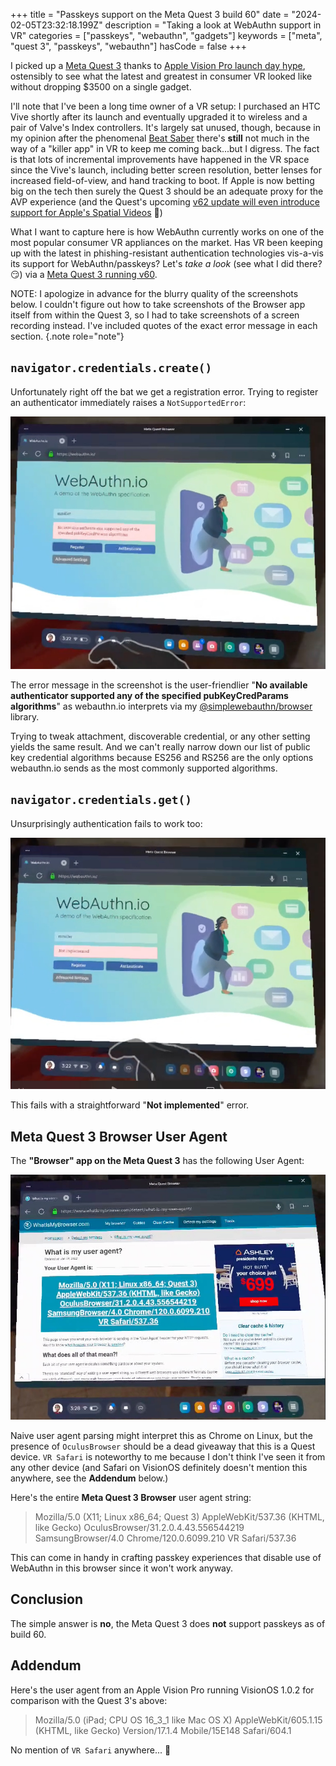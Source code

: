 +++
title = "Passkeys support on the Meta Quest 3 build 60"
date = "2024-02-05T23:32:18.199Z"
description = "Taking a look at WebAuthn support in VR"
categories = ["passkeys", "webauthn", "gadgets"]
keywords = ["meta", "quest 3", "passkeys", "webauthn"]
hasCode = false
+++

I picked up a [Meta Quest 3](https://www.meta.com/quest/quest-3/) thanks to [Apple Vision Pro launch day hype](https://www.theverge.com/24059284/apple-vision-pro-launch-day-news), ostensibly to see what the latest and greatest in consumer VR looked like without dropping $3500 on a single gadget.

I'll note that I've been a long time owner of a VR setup: I purchased an HTC Vive shortly after its launch and eventually upgraded it to wireless and a pair of Valve's Index controllers. It's largely sat unused, though, because in my opinion after the phenomenal [Beat Saber](https://www.beatsaber.com) there's **still** not much in the way of a "killer app" in VR to keep me coming back...but I digress. The fact is that lots of incremental improvements have happened in the VR space since the Vive's launch, including better screen resolution, better lenses for increased field-of-view, and hand tracking to boot. If Apple is now betting big on the tech then surely the Quest 3 should be an adequate proxy for the AVP experience (and the Quest's upcoming [v62 update will even introduce support for Apple's Spatial Videos](https://www.meta.com/blog/quest/v62-software-update-spatial-video-playback-gamepad-support-browswer/) 👀)

What I want to capture here is how WebAuthn currently works on one of the most popular consumer VR appliances on the market. Has VR been keeping up with the latest in phishing-resistant authentication technologies vis-a-vis its support for WebAuthn/passkeys? Let's _take a look_ (see what I did there? 😏) via a [Meta Quest 3 running v60](https://communityforums.atmeta.com/t5/Announcements/Meta-Quest-build-v60-release-notes/ba-p/1111914).

NOTE: I apologize in advance for the blurry quality of the screenshots below. I couldn't figure out how to take screenshots of the Browser app itself from within the Quest 3, so I had to take screenshots of a screen recording instead. I've included quotes of the exact error message in each section.
{.note role="note"}

## `navigator.credentials.create()`

Unfortunately right off the bat we get a registration error. Trying to register an authenticator immediately raises a `NotSupportedError`:

![webauthn.io in the Meta Quest 3 Browser immediately reports an error when calling navigator.credentials.create()](images/create.jpg)

The error message in the screenshot is the user-friendlier "**No available authenticator supported any of the specified pubKeyCredParams algorithms**" as webauthn.io interprets via my [@simplewebauthn/browser](https://github.com/MasterKale/SimpleWebAuthn/tree/master/packages/browser) library.

Trying to tweak attachment, discoverable credential, or any other setting yields the same result. And we can't really narrow down our list of public key credential algorithms because ES256 and RS256 are the only options webauthn.io sends as the most commonly supported algorithms.

## `navigator.credentials.get()`

Unsurprisingly authentication fails to work too:

![webauthn.io in the Meta Quest 3 Browser immediately reports an error when calling navigator.credentials.get() too](images/get.jpg)

This fails with a straightforward "**Not implemented**" error.

## Meta Quest 3 Browser User Agent

The **"Browser" app on the Meta Quest 3** has the following User Agent:

![The Meta Quest 3 Browser showing the user agent via whatismybrowser.com](images/user_agent.jpg)

Naive user agent parsing might interpret this as Chrome on Linux, but the presence of `OculusBrowser` should be a dead giveaway that this is a Quest device. `VR Safari` is noteworthy to me because I don't think I've seen it from any other device (and Safari on VisionOS definitely doesn't mention this anywhere, see the **Addendum** below.)

Here's the entire **Meta Quest 3 Browser** user agent string:

> Mozilla/5.0 (X11; Linux x86_64; Quest 3) AppleWebKit/537.36 (KHTML, like Gecko) OculusBrowser/31.2.0.4.43.556544219 SamsungBrowser/4.0 Chrome/120.0.6099.210 VR Safari/537.36

This can come in handy in crafting passkey experiences that disable use of WebAuthn in this browser since it won't work anyway.

## Conclusion

The simple answer is **no**, the Meta Quest 3 does **not** support passkeys as of build 60.

## Addendum

Here's the user agent from an Apple Vision Pro running VisionOS 1.0.2 for comparison with the Quest 3's above:

> Mozilla/5.0 (iPad; CPU OS 16_3_1 like Mac OS X) AppleWebKit/605.1.15 (KHTML, like Gecko) Version/17.1.4 Mobile/15E148 Safari/604.1

No mention of `VR Safari` anywhere... 🤔
